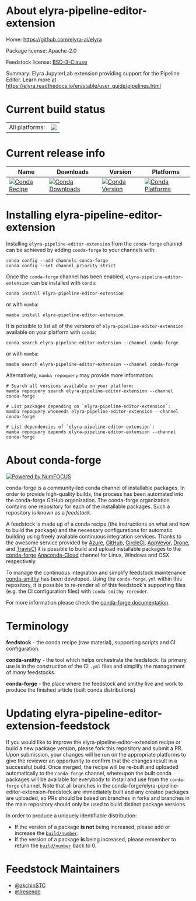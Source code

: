 About elyra-pipeline-editor-extension
=====================================

Home: https://github.com/elyra-ai/elyra

Package license: Apache-2.0

Feedstock license: [BSD-3-Clause](https://github.com/conda-forge/elyra-pipeline-editor-extension-feedstock/blob/main/LICENSE.txt)

Summary: Elyra JupyterLab extension providing support for the Pipeline Editor. Learn more at https://elyra.readthedocs.io/en/stable/user_guide/pipelines.html

Current build status
====================


<table><tr><td>All platforms:</td>
    <td>
      <a href="https://dev.azure.com/conda-forge/feedstock-builds/_build/latest?definitionId=11194&branchName=main">
        <img src="https://dev.azure.com/conda-forge/feedstock-builds/_apis/build/status/elyra-pipeline-editor-extension-feedstock?branchName=main">
      </a>
    </td>
  </tr>
</table>

Current release info
====================

| Name | Downloads | Version | Platforms |
| --- | --- | --- | --- |
| [![Conda Recipe](https://img.shields.io/badge/recipe-elyra--pipeline--editor--extension-green.svg)](https://anaconda.org/conda-forge/elyra-pipeline-editor-extension) | [![Conda Downloads](https://img.shields.io/conda/dn/conda-forge/elyra-pipeline-editor-extension.svg)](https://anaconda.org/conda-forge/elyra-pipeline-editor-extension) | [![Conda Version](https://img.shields.io/conda/vn/conda-forge/elyra-pipeline-editor-extension.svg)](https://anaconda.org/conda-forge/elyra-pipeline-editor-extension) | [![Conda Platforms](https://img.shields.io/conda/pn/conda-forge/elyra-pipeline-editor-extension.svg)](https://anaconda.org/conda-forge/elyra-pipeline-editor-extension) |

Installing elyra-pipeline-editor-extension
==========================================

Installing `elyra-pipeline-editor-extension` from the `conda-forge` channel can be achieved by adding `conda-forge` to your channels with:

```
conda config --add channels conda-forge
conda config --set channel_priority strict
```

Once the `conda-forge` channel has been enabled, `elyra-pipeline-editor-extension` can be installed with `conda`:

```
conda install elyra-pipeline-editor-extension
```

or with `mamba`:

```
mamba install elyra-pipeline-editor-extension
```

It is possible to list all of the versions of `elyra-pipeline-editor-extension` available on your platform with `conda`:

```
conda search elyra-pipeline-editor-extension --channel conda-forge
```

or with `mamba`:

```
mamba search elyra-pipeline-editor-extension --channel conda-forge
```

Alternatively, `mamba repoquery` may provide more information:

```
# Search all versions available on your platform:
mamba repoquery search elyra-pipeline-editor-extension --channel conda-forge

# List packages depending on `elyra-pipeline-editor-extension`:
mamba repoquery whoneeds elyra-pipeline-editor-extension --channel conda-forge

# List dependencies of `elyra-pipeline-editor-extension`:
mamba repoquery depends elyra-pipeline-editor-extension --channel conda-forge
```


About conda-forge
=================

[![Powered by
NumFOCUS](https://img.shields.io/badge/powered%20by-NumFOCUS-orange.svg?style=flat&colorA=E1523D&colorB=007D8A)](https://numfocus.org)

conda-forge is a community-led conda channel of installable packages.
In order to provide high-quality builds, the process has been automated into the
conda-forge GitHub organization. The conda-forge organization contains one repository
for each of the installable packages. Such a repository is known as a *feedstock*.

A feedstock is made up of a conda recipe (the instructions on what and how to build
the package) and the necessary configurations for automatic building using freely
available continuous integration services. Thanks to the awesome service provided by
[Azure](https://azure.microsoft.com/en-us/services/devops/), [GitHub](https://github.com/),
[CircleCI](https://circleci.com/), [AppVeyor](https://www.appveyor.com/),
[Drone](https://cloud.drone.io/welcome), and [TravisCI](https://travis-ci.com/)
it is possible to build and upload installable packages to the
[conda-forge](https://anaconda.org/conda-forge) [Anaconda-Cloud](https://anaconda.org/)
channel for Linux, Windows and OSX respectively.

To manage the continuous integration and simplify feedstock maintenance
[conda-smithy](https://github.com/conda-forge/conda-smithy) has been developed.
Using the ``conda-forge.yml`` within this repository, it is possible to re-render all of
this feedstock's supporting files (e.g. the CI configuration files) with ``conda smithy rerender``.

For more information please check the [conda-forge documentation](https://conda-forge.org/docs/).

Terminology
===========

**feedstock** - the conda recipe (raw material), supporting scripts and CI configuration.

**conda-smithy** - the tool which helps orchestrate the feedstock.
                   Its primary use is in the construction of the CI ``.yml`` files
                   and simplify the management of *many* feedstocks.

**conda-forge** - the place where the feedstock and smithy live and work to
                  produce the finished article (built conda distributions)


Updating elyra-pipeline-editor-extension-feedstock
==================================================

If you would like to improve the elyra-pipeline-editor-extension recipe or build a new
package version, please fork this repository and submit a PR. Upon submission,
your changes will be run on the appropriate platforms to give the reviewer an
opportunity to confirm that the changes result in a successful build. Once
merged, the recipe will be re-built and uploaded automatically to the
`conda-forge` channel, whereupon the built conda packages will be available for
everybody to install and use from the `conda-forge` channel.
Note that all branches in the conda-forge/elyra-pipeline-editor-extension-feedstock are
immediately built and any created packages are uploaded, so PRs should be based
on branches in forks and branches in the main repository should only be used to
build distinct package versions.

In order to produce a uniquely identifiable distribution:
 * If the version of a package **is not** being increased, please add or increase
   the [``build/number``](https://docs.conda.io/projects/conda-build/en/latest/resources/define-metadata.html#build-number-and-string).
 * If the version of a package **is** being increased, please remember to return
   the [``build/number``](https://docs.conda.io/projects/conda-build/en/latest/resources/define-metadata.html#build-number-and-string)
   back to 0.

Feedstock Maintainers
=====================

* [@akchinSTC](https://github.com/akchinSTC/)
* [@lresende](https://github.com/lresende/)

